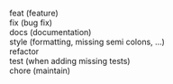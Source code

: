 feat (feature)   
fix (bug fix)    
docs (documentation)   
style (formatting, missing semi colons, …)   
refactor   
test (when adding missing tests)   
chore (maintain)   
